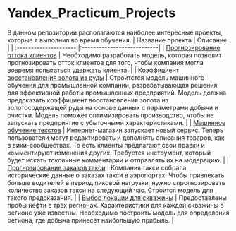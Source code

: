 # Yandex_Practicum_Projects
В данном репозитории располагаются наиболее интересные проекты, которые я выполнил во время обучения.
| Название проекта           | Описание                     |
| :--------------------- |:---------------------------|
| [Прогнозирование оттока клиентов](#) | Необходимо разработать модель, которая позволит прогнозировать отток клиентов для того, чтобы компания могла вовремя попытаться удержать клиента. |
| [Коэффициент восстановления золота из руды](#) | Строитстся модель машинного обучения для промышленной компании, разрабатывающая решения для эффективной работы промышленных предприятий. Модель должна предсказать коэффициент восстановления золота из золотосодержащей руды на основе данных с параметрами добычи и очистки. Модель поможет оптимизировать производство, чтобы не запускать предприятие с убыточными характеристиками. |
| [Машинное обучение текстов](#) | Интернет-магазин запускает новый сервис. Теперь пользователи могут редактировать и дополнять описания товаров, как в вики-сообществах. То есть клиенты предлагают свои правки и комментируют изменения других. Требуется инструмент, который будет искать токсичные комментарии и отправлять их на модерацию. |
| [Прогнозирование заказов такси](#) | Компания такси собрала исторические данные о заказах такси в аэропортах. Чтобы привлекать больше водителей в период пиковой нагрузки, нужно спрогнозировать количество заказов такси на следующий час. Строится модель для такого предсказания. |
| [Выбор локации для скважины](#) | Предоставлены пробы нефти в трёх регионах. Характеристики для каждой скважины в регионе уже известны. Необходимо построить модель для определения региона, где добыча принесёт наибольшую прибыль. |
